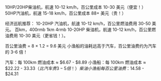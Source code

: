 

10HP/20HP柴油机，航速 10-12 km/h，百公里成本 10-30 美元（便宜！）
50HP汽油机，航速 15-18 km/h，百公里成本 88+ 美元（贵！）




经济巡航推荐：
10-20HP 汽油机，航速 10-12 km/h，百公里燃油费用 30-50 美元。  百km，400rmb
1km 4rmb
10-20HP 柴油机，航速 10-12 km/h，百公里燃油费用 10-30 美元（更省钱！）。


百公里油费 = 8 × 1.2 = 9.6 美元
小渔船的油耗远高于汽车，百公里油费约为汽车的 3-6 倍！



汽车：每 100km 燃油成本 ≈ $6.67 - $8.89
小渔船：每 100km 燃油成本 ≈ $22.22 - $33.33 （比汽车贵 3-5 倍！）
柴油小渔船每百公里油费：$14.58 - $24.31
